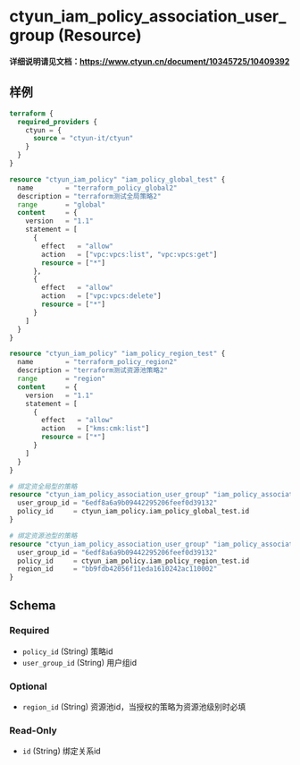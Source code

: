 # ctyun_iam_policy_association_user_group (Resource)
**详细说明请见文档：https://www.ctyun.cn/document/10345725/10409392**



## 样例

```terraform
terraform {
  required_providers {
    ctyun = {
      source = "ctyun-it/ctyun"
    }
  }
}

resource "ctyun_iam_policy" "iam_policy_global_test" {
  name        = "terraform_policy_global2"
  description = "terraform测试全局策略2"
  range       = "global"
  content     = {
    version   = "1.1"
    statement = [
      {
        effect   = "allow"
        action   = ["vpc:vpcs:list", "vpc:vpcs:get"]
        resource = ["*"]
      },
      {
        effect   = "allow"
        action   = ["vpc:vpcs:delete"]
        resource = ["*"]
      }
    ]
  }
}

resource "ctyun_iam_policy" "iam_policy_region_test" {
  name        = "terraform_policy_region2"
  description = "terraform测试资源池策略2"
  range       = "region"
  content     = {
    version   = "1.1"
    statement = [
      {
        effect   = "allow"
        action   = ["kms:cmk:list"]
        resource = ["*"]
      }
    ]
  }
}

# 绑定资全局型的策略
resource "ctyun_iam_policy_association_user_group" "iam_policy_association_user_group_test" {
  user_group_id = "6edf8a6a9b09442295206feef0d39132"
  policy_id     = ctyun_iam_policy.iam_policy_global_test.id
}

# 绑定资源池型的策略
resource "ctyun_iam_policy_association_user_group" "iam_policy_association_user_region_test" {
  user_group_id = "6edf8a6a9b09442295206feef0d39132"
  policy_id     = ctyun_iam_policy.iam_policy_region_test.id
  region_id     = "bb9fdb42056f11eda1610242ac110002"
}
```

<!-- schema generated by tfplugindocs -->
## Schema

### Required

- `policy_id` (String) 策略id
- `user_group_id` (String) 用户组id

### Optional

- `region_id` (String) 资源池id，当授权的策略为资源池级别时必填

### Read-Only

- `id` (String) 绑定关系id